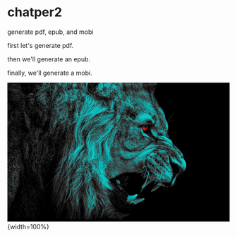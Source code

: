 # chatper2

generate pdf, epub, and mobi

first let's generate pdf.

then we'll generate an epub.

finally, we'll generate a mobi.

![lion](./lion.png){width=100%}
